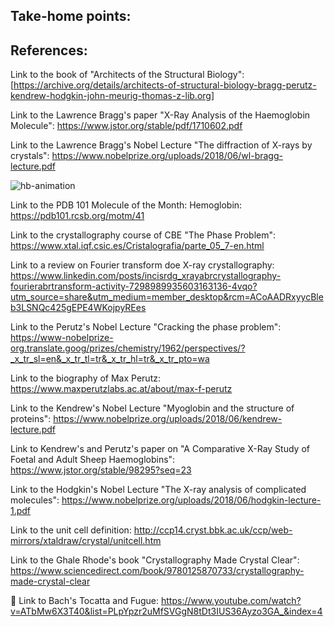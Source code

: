 ## Take-home points:


## References:

Link to the book of "Architects of the Structural Biology": [https://archive.org/details/architects-of-structural-biology-bragg-perutz-kendrew-hodgkin-john-meurig-thomas-z-lib.org]

Link to the Lawrence Bragg's paper "X-Ray Analysis of the Haemoglobin Molecule": https://www.jstor.org/stable/pdf/1710602.pdf

Link to the Lawrence Bragg's Nobel Lecture "The diffraction of X-rays by crystals": https://www.nobelprize.org/uploads/2018/06/wl-bragg-lecture.pdf

![hb-animation](https://github.com/user-attachments/assets/9d376a3c-b923-4c28-87e3-3702645139bb)

Link to the PDB 101 Molecule of the Month: Hemoglobin: https://pdb101.rcsb.org/motm/41

Link to the crystallography course of CBE "The Phase Problem": https://www.xtal.iqf.csic.es/Cristalografia/parte_05_7-en.html

Link to a review on Fourier transform doe X-ray crystallography: https://www.linkedin.com/posts/incisrdg_xrayabrcrystallography-fourierabrtransform-activity-7298989935603163136-4vqo?utm_source=share&utm_medium=member_desktop&rcm=ACoAADRxyycBleb3LSNQc425gEPE4WKojpyREes

Link to the Perutz's Nobel Lecture "Cracking the phase problem": https://www-nobelprize-org.translate.goog/prizes/chemistry/1962/perspectives/?_x_tr_sl=en&_x_tr_tl=tr&_x_tr_hl=tr&_x_tr_pto=wa

Link to the biography of Max Perutz: https://www.maxperutzlabs.ac.at/about/max-f-perutz

Link to the Kendrew's Nobel Lecture "Myoglobin and the structure of proteins": https://www.nobelprize.org/uploads/2018/06/kendrew-lecture.pdf

Link to Kendrew's and Perutz's paper on "A Comparative X-Ray Study of Foetal and Adult Sheep Haemoglobins": https://www.jstor.org/stable/98295?seq=23

Link to the Hodgkin's Nobel Lecture "The X-ray analysis of complicated molecules": https://www.nobelprize.org/uploads/2018/06/hodgkin-lecture-1.pdf

Link to the unit cell definition: http://ccp14.cryst.bbk.ac.uk/ccp/web-mirrors/xtaldraw/crystal/unitcell.htm

Link to the Ghale Rhode's book "Crystallography Made Crystal Clear": https://www.sciencedirect.com/book/9780125870733/crystallography-made-crystal-clear

🎼 Link to Bach's Tocatta and Fugue: https://www.youtube.com/watch?v=ATbMw6X3T40&list=PLpYpzr2uMfSVGgN8tDt3IUS36Ayzo3GA_&index=4
